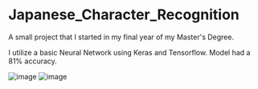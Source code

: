 # Japanese_Character_Recognition

A small project that I started in my final year of my Master's Degree.

I utilize a basic Neural Network using Keras and Tensorflow.
Model had a 81% accuracy.


![image](https://user-images.githubusercontent.com/123787721/222872120-3c835010-7e8e-4a0c-a168-4ff865a27b68.png)
![image](https://user-images.githubusercontent.com/123787721/222872149-af874e42-e3b3-4a73-ac1e-18830fdab049.png)
